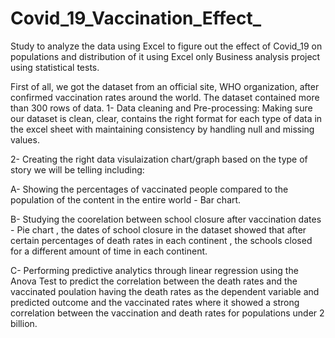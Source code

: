 # Covid_19_Vaccination_Effect_
Study to analyze the data using Excel to figure out the effect of Covid_19 on populations and distribution of it using Excel only 
Business analysis project using statistical tests.

First of all, we got the dataset from an official site, WHO organization, after confirmed vaccination rates around the world.
The dataset contained more than 300 rows of data.
1- Data cleaning and Pre-processing: Making sure our dataset is clean, clear, contains the right format for each type of data in the excel sheet
with maintaining consistency by handling null and missing values.

2- Creating the right data visulaization chart/graph based on the type of story we will be telling including:


  A- Showing the percentages of vaccinated people compared to the population of the content in the entire world  - Bar chart.
  
  B- Studying the coorelation between school closure after vaccination dates - Pie chart , the dates of school closure in the dataset showed that after certain percentages of death rates in each continent , the schools closed for a different amount of time in each continent.
  
  C- Performing predictive analytics through linear regression using the Anova Test to predict the correlation between the death rates and the vaccinated poulation having the death rates as the dependent variable and predicted outcome and the vaccinated rates where it showed a strong correlation between the vaccination and death rates for populations under 2 billion.
  

